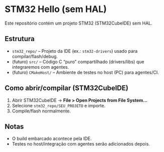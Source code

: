 # STM32 Hello (sem HAL)

Este repositório contém um projeto STM32 (STM32CubeIDE) sem HAL.

## Estrutura
- `stm32_repo/` – Projeto da IDE (ex.: `stm32-drivers`) usado para compilar/flash/debug.
- (futuro) `src/` – Código C “puro” compartilhado (drivers/libs) que integraremos com agentes.
- (futuro) `CMakeHost/` – Ambiente de testes no host (PC) para agentes/CI.

## Como abrir/compilar (STM32CubeIDE)
1. Abrir STM32CubeIDE → **File > Open Projects from File System...**
2. Selecione `stm32_repo/SEU_PROJETO` e importe.
3. Compile/flash normalmente.

## Notas
- O build embarcado acontece pela IDE.
- Testes no host/integração com agentes serão adicionados depois.
